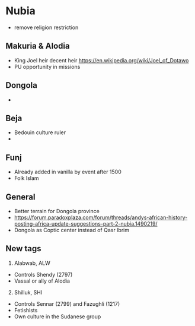 # Nubia
- remove religion restriction
## Makuria & Alodia
- King Joel heir decent heir https://en.wikipedia.org/wiki/Joel_of_Dotawo
- PU opportunity in missions
## Dongola
- 
## Beja
- Bedouin culture ruler
- 
## Funj
- Already added in vanilla by event after 1500
- Folk Islam

## General
- Better terrain for Dongola province
- https://forum.paradoxplaza.com/forum/threads/andys-african-history-posting-africa-update-suggestions-part-2-nubia.1490219/
- Dongola as Coptic center instead of Qasr Ibrim

## New tags
1. Alabwab, ALW
* Controls Shendy (2797)
* Vassal or ally of Alodia
2. Shilluk, SHI
* Controls Sennar (2799) and Fazughli (1217)
* Fetishists
* Own culture in the Sudanese group
